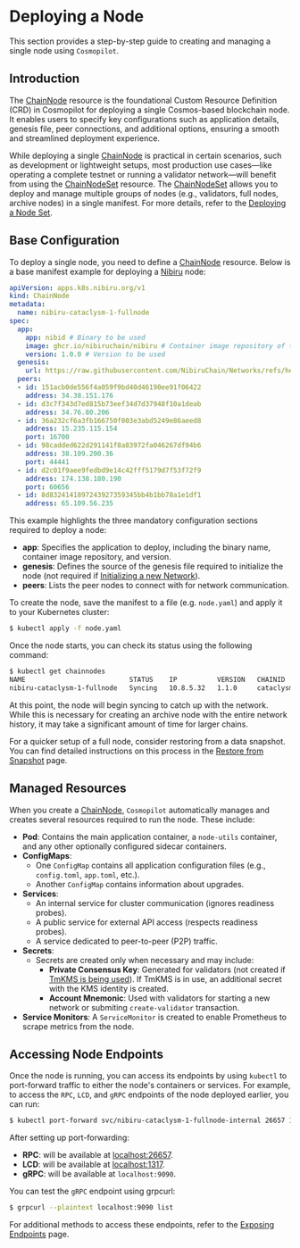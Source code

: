 # Deploying a Node

This section provides a step-by-step guide to creating and managing a single node using `Cosmopilot`.

## Introduction

The [ChainNode](/03-reference/crds/crds#chainnode) resource is the foundational Custom Resource Definition (CRD) in Cosmopilot for deploying a single Cosmos-based blockchain node. It enables users to specify key configurations such as application details, genesis file, peer connections, and additional options, ensuring a smooth and streamlined deployment experience.

While deploying a single [ChainNode](/03-reference/crds/crds#chainnode) is practical in certain scenarios, such as development or lightweight setups, most production use cases—like operating a complete testnet or running a validator network—will benefit from using the [ChainNodeSet](/03-reference/crds/crds#chainnodeset) resource. The [ChainNodeSet](/03-reference/crds/crds#chainnodeset) allows you to deploy and manage multiple groups of nodes (e.g., validators, full nodes, archive nodes) in a single manifest. For more details, refer to the [Deploying a Node Set](02-deploy-node-set).

## Base Configuration

To deploy a single node, you need to define a [ChainNode](/03-reference/crds/crds#chainnode) resource. Below is a base manifest example for deploying a [Nibiru](https://nibiru.fi/) node:

```yaml
apiVersion: apps.k8s.nibiru.org/v1
kind: ChainNode
metadata:
  name: nibiru-cataclysm-1-fullnode
spec:
  app:
    app: nibid # Binary to be used
    image: ghcr.io/nibiruchain/nibiru # Container image repository of the application
    version: 1.0.0 # Version to be used
  genesis:
    url: https://raw.githubusercontent.com/NibiruChain/Networks/refs/heads/main/Mainnet/cataclysm-1/genesis.json
  peers:
  - id: 151acb0de556f4a059f9bd40d46190ee91f06422
    address: 34.38.151.176
  - id: d3c7f343d7ed815b73eef34d7d37948f10a1deab
    address: 34.76.80.206
  - id: 36a232cf6a3fb166750f003e3abd5249e86aeed8
    address: 15.235.115.154
    port: 16700
  - id: 98cadded622d291141f8a83972fa046267df94b6
    address: 38.109.200.36
    port: 44441
  - id: d2c01f9aee9fedbd9e14c42fff5179d7f53f72f9
    address: 174.138.180.190
    port: 60656
  - id: 8d8324141897243927359345bb4b1bb78a1e1df1
    address: 65.109.56.235
```

This example highlights the three mandatory configuration sections required to deploy a node:

- **app**: Specifies the application to deploy, including the binary name, container image repository, and version.
- **genesis**: Defines the source of the genesis file required to initialize the node (not required if [Initializing a new Network](10-initializing-new-network)).
- **peers**: Lists the peer nodes to connect with for network communication.

To create the node, save the manifest to a file (e.g. `node.yaml`) and apply it to your Kubernetes cluster:

```bash
$ kubectl apply -f node.yaml
```

Once the node starts, you can check its status using the following command:

```bash
$ kubectl get chainnodes
NAME                          STATUS    IP          VERSION   CHAINID       VALIDATOR   BONDSTATUS   JAILED   DATAUSAGE   LATESTHEIGHT   AGE
nibiru-cataclysm-1-fullnode   Syncing   10.8.5.32   1.1.0     cataclysm-1   false                             1%          57             2m56s
```

At this point, the node will begin syncing to catch up with the network. While this is necessary for creating an archive node with the entire network history, it may take a significant amount of time for larger chains.

For a quicker setup of a full node, consider restoring from a data snapshot. You can find detailed instructions on this process in the [Restore from Snapshot](06-restoring-from-snapshot) page.


## Managed Resources

When you create a [ChainNode](/03-reference/crds/crds#chainnode), `Cosmopilot` automatically manages and creates several resources required to run the node. These include:

- **Pod**: Contains the main application container, a `node-utils` container, and any other optionally configured sidecar containers.
- **ConfigMaps**:
  - One `ConfigMap` contains all application configuration files (e.g., `config.toml`, `app.toml`, etc.).
  - Another `ConfigMap` contains information about upgrades.
- **Services**:
  - An internal service for cluster communication (ignores readiness probes).
  - A public service for external API access (respects readiness probes).
  - A service dedicated to peer-to-peer (P2P) traffic.
- **Secrets**:
  - Secrets are created only when necessary and may include:
    - **Private Consensus Key**: Generated for validators (not created if [TmKMS is being used](11-tmkms)). If TmKMS is in use, an additional secret with the KMS identity is created.
    - **Account Mnemonic**: Used with validators for starting a new network or submiting `create-validator` transaction.
- **Service Monitors**: A `ServiceMonitor` is created to enable Prometheus to scrape metrics from the node.

## Accessing Node Endpoints

Once the node is running, you can access its endpoints by using `kubectl` to port-forward traffic to either the node's containers or services. For example, to access the `RPC`, `LCD`, and `gRPC` endpoints of the node deployed earlier, you can run:

```bash
$ kubectl port-forward svc/nibiru-cataclysm-1-fullnode-internal 26657 1317 9090
```

After setting up port-forwarding:
- **RPC**: will be available at [localhost:26657](http://localhost:26657).
- **LCD**: will be available at [localhost:1317](http://localhost:1317).
- **gRPC**: will be available at `localhost:9090`.

You can test the `gRPC` endpoint using grpcurl:

```bash
$ grpcurl --plaintext localhost:9090 list
```

For additional methods to access these endpoints, refer to the [Exposing Endpoints](07-exposing-endpoints) page.
